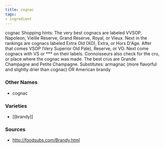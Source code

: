 ```yaml
---
title: cognac
tags:
- ingredient
---
```

cognac Shopping hints: The very best cognacs are labeled VVSOP, Napoleon, Vieille Reserve, Grand Reserve, Royal, or Vieux. Next in the rankings are cognacs labeled Extra Old (XO), Extra, or Hors D'Age. After that comes VSOP (Very Superior Old Pale), Reserve, or VO. Next come cognacs with VS or *** on their labels. Connoisseurs also check for the cru, or place where the cognac was made. The best crus are Grande Champagne and Petite Champagne. Substitutes: armagnac (more flavorful and slightly drier than cognac) OR American brandy

### Other Names

* cognac

### Varieties

* [[brandy]]

### Sources
* http://foodsubs.com/Brandy.html
